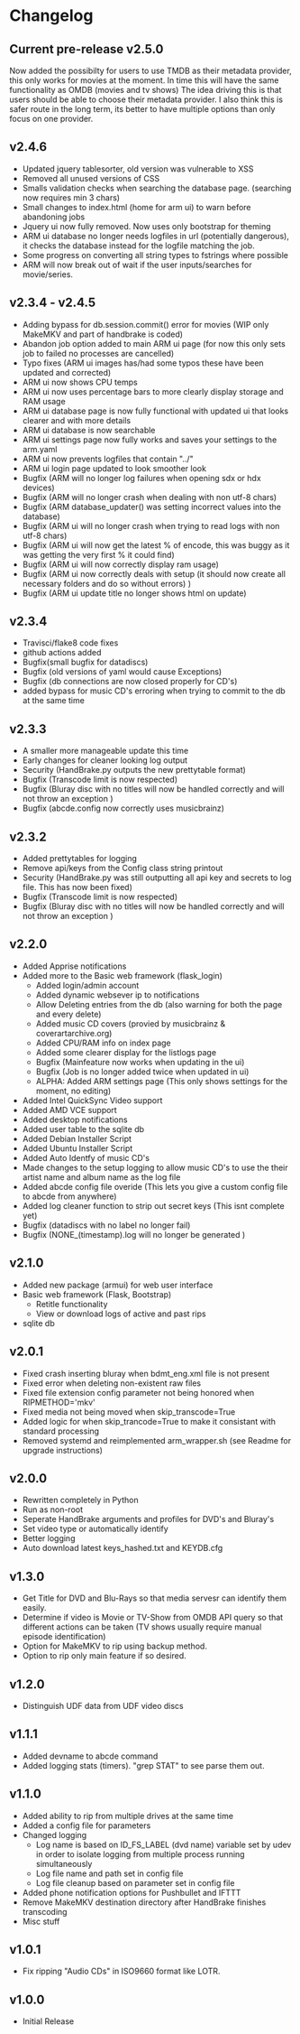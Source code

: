 # Changelog

## Current pre-release v2.5.0
 Now added the possibilty for users to use TMDB as their metadata provider, this only works for movies at the moment. 
    In time this will have the same functionality as OMDB (movies and tv shows)
    The idea driving this is that users should be able to choose their metadata provider.
    I also think this is safer route in the long term, its better to have multiple options than only focus on one provider.

## v2.4.6
 - Updated jquery tablesorter, old version was vulnerable to XSS 
 - Removed all unused versions of CSS 
 - Smalls validation checks when searching the database page. (searching now requires min 3 chars)
 - Small changes to index.html (home for arm ui) to warn before abandoning jobs
 - Jquery ui now fully removed. Now uses only bootstrap for theming
 - ARM ui database no longer needs logfiles in url (potentially dangerous), it checks the database instead for the logfile matching the job.
 - Some progress on converting all string types to fstrings where possible
 - ARM will now break out of wait if the user inputs/searches for movie/series.

## v2.3.4 - v2.4.5
 - Adding bypass for db.session.commit() error for movies (WIP only MakeMKV and part of handbrake is coded)
 - Abandon job option added to main ARM ui page (for now this only sets job to failed no processes are cancelled)
 - Typo fixes (ARM ui images has/had some typos these have been updated and corrected)
 - ARM ui now shows CPU temps
 - ARM ui now uses percentage bars to more clearly display storage and RAM usage 
 - ARM ui database page is now fully functional with updated ui that looks clearer and with more details
 - ARM ui database is now searchable
 - ARM ui settings page now fully works and saves your settings to the arm.yaml
 - ARM ui now prevents logfiles that contain "../"
 - ARM ui login page updated to look smoother look
 - Bugfix (ARM will no longer log failures when opening sdx or hdx devices)
 - Bugfix (ARM will no longer crash when dealing with non utf-8 chars)
 - Bugfix (ARM database_updater() was setting incorrect values into the database)
 - Bugfix (ARM ui will no longer crash when trying to read logs with non utf-8 chars)
 - Bugfix (ARM ui will now get the latest % of encode, this was buggy as it was getting the very first % it could find)
 - Bugfix (ARM ui will now correctly display ram usage)
 - Bugfix (ARM ui now correctly deals with setup (it should now create all necessary folders and do so without errors) )
 - Bugfix (ARM ui update title no longer shows html on update)

## v2.3.4
 - Travisci/flake8 code fixes
 - github actions added
 - Bugfix(small bugfix for datadiscs)
 - Bugfix (old versions of yaml would cause Exceptions)
 - Bugfix (db connections are now closed properly for CD's)
 - added bypass for music CD's erroring when trying to commit to the db at the same time

## v2.3.3

 - A smaller more manageable update this time 
 - Early changes for cleaner looking log output
  - Security (HandBrake.py outputs the new prettytable format)
  - Bugfix (Transcode limit is now respected) 
  - Bugfix (Bluray disc with no titles will now be handled correctly and will not throw an exception )
  - Bugfix (abcde.config now correctly uses musicbrainz)

## v2.3.2
 - Added prettytables for logging
 - Remove api/keys from the Config class string printout 
  - Security (HandBrake.py was still outputting all api key and secrets to log file. This has now been fixed)
  - Bugfix (Transcode limit is now respected) 
  - Bugfix (Bluray disc with no titles will now be handled correctly and will not throw an exception ) 

## v2.2.0
 - Added Apprise notifications
  - Added more to the Basic web framework (flask_login)
    - Added login/admin account
    - Added dynamic websever ip to notifications
    - Allow Deleting entries from the db (also warning for both the page and every delete)
    - Added music CD covers (provied by musicbrainz & coverartarchive.org)
    - Added CPU/RAM info on index page
    - Added some clearer display for the listlogs page 
    - Bugfix (Mainfeature now works when updating in the ui) 
    - Bugfix (Job is no longer added twice when updated in ui) 
    - ALPHA: Added ARM settings page (This only shows settings for the moment, no editing)
  - Added Intel QuickSync Video support
  - Added AMD VCE support
  - Added desktop notifications
  - Added user table to the sqlite db
  - Added Debian Installer Script
  - Added Ubuntu Installer Script
  - Added Auto Identfy of music CD's
  - Made changes to the setup logging to allow music CD's to use the their artist name and album name as the log file 
  - Added abcde config file overide (This lets you give a custom config file to abcde from anywhere)
  - Added log cleaner function to strip out secret keys (This isnt complete yet)
  - Bugfix (datadiscs with no label no longer fail) 
  - Bugfix (NONE_(timestamp).log will no longer be generated ) 

## v2.1.0
 - Added new package (armui) for web user interface
  - Basic web framework (Flask, Bootstrap)
    - Retitle functionality
    - View or download logs of active and past rips
  - sqlite db

## v2.0.1
 - Fixed crash inserting bluray when bdmt_eng.xml file is not present
 - Fixed error when deleting non-existent raw files
 - Fixed file extension config parameter not being honored when RIPMETHOD='mkv'
 - Fixed media not being moved when skip_transcode=True
 - Added logic for when skip_trancode=True to make it consistant with standard processing
 - Removed systemd and reimplemented arm_wrapper.sh (see Readme for upgrade instructions)

## v2.0.0
 - Rewritten completely in Python
 - Run as non-root
 - Seperate HandBrake arguments and profiles for DVD's and Bluray's
 - Set video type or automatically identify
 - Better logging
-  Auto download latest keys_hashed.txt and KEYDB.cfg

## v1.3.0
 - Get Title for DVD and Blu-Rays so that media servesr can identify them easily.
 - Determine if video is Movie or TV-Show from OMDB API query so that different actions can be taken (TV shows usually require manual episode identification)
 - Option for MakeMKV to rip using backup method.
 - Option to rip only main feature if so desired.

## v1.2.0
- Distinguish UDF data from UDF video discs

## v1.1.1

- Added devname to abcde command
- Added logging stats (timers). "grep STAT" to see parse them out.

## v1.1.0

- Added ability to rip from multiple drives at the same time
- Added a config file for parameters
- Changed logging
  - Log name is based on ID_FS_LABEL (dvd name) variable set by udev in order to isolate logging from multiple process running simultaneously
  - Log file name and path set in config file
  - Log file cleanup based on parameter set in config file
- Added phone notification options for Pushbullet and IFTTT
- Remove MakeMKV destination directory after HandBrake finishes transcoding
- Misc stuff

## v1.0.1

- Fix ripping "Audio CDs" in ISO9660 format like LOTR.

## v1.0.0

- Initial Release
